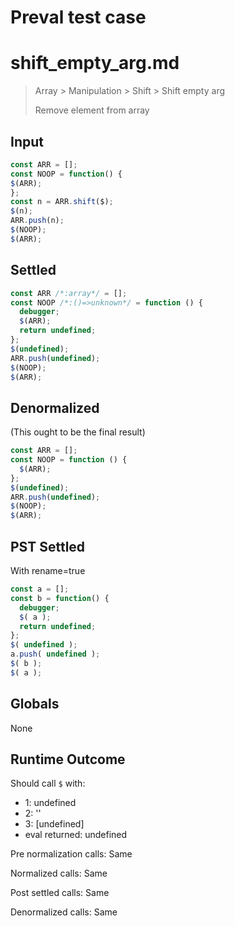 # Preval test case

# shift_empty_arg.md

> Array > Manipulation > Shift > Shift empty arg
>
> Remove element from array

## Input

`````js filename=intro
const ARR = [];
const NOOP = function() {
$(ARR);
};
const n = ARR.shift($);
$(n);
ARR.push(n);
$(NOOP);
$(ARR);
`````


## Settled


`````js filename=intro
const ARR /*:array*/ = [];
const NOOP /*:()=>unknown*/ = function () {
  debugger;
  $(ARR);
  return undefined;
};
$(undefined);
ARR.push(undefined);
$(NOOP);
$(ARR);
`````


## Denormalized
(This ought to be the final result)

`````js filename=intro
const ARR = [];
const NOOP = function () {
  $(ARR);
};
$(undefined);
ARR.push(undefined);
$(NOOP);
$(ARR);
`````


## PST Settled
With rename=true

`````js filename=intro
const a = [];
const b = function() {
  debugger;
  $( a );
  return undefined;
};
$( undefined );
a.push( undefined );
$( b );
$( a );
`````


## Globals


None


## Runtime Outcome


Should call `$` with:
 - 1: undefined
 - 2: '<function>'
 - 3: [undefined]
 - eval returned: undefined

Pre normalization calls: Same

Normalized calls: Same

Post settled calls: Same

Denormalized calls: Same
